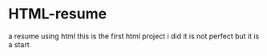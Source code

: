 # HTML-resume
a resume using html
this is the first html project i did it is not perfect but it is a start
